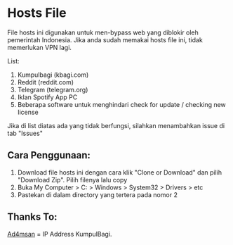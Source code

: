 # Hosts File 
File hosts ini digunakan untuk men-bypass web yang diblokir oleh pemerintah Indonesia. Jika anda sudah memakai hosts file ini, tidak memerlukan VPN lagi.

List:
1) Kumpulbagi (kbagi.com)
2) Reddit (reddit.com)
3) Telegram (telegram.org)
4) Iklan Spotify App PC
5) Beberapa software untuk menghindari check for update / checking new license

Jika di list diatas ada yang tidak berfungsi, silahkan menambahkan issue di tab "Issues"

## Cara Penggunaan:
1) Download file hosts ini dengan cara klik "Clone or Download" dan pilih "Download Zip". Pilih filenya lalu copy
2) Buka My Computer > C: > Windows > System32 > Drivers > etc
3) Pastekan di dalam directory yang tertera pada nomor 2





## Thanks To:
<p><a href="http://ad4msan.com/" title="Ad4msan">Ad4msan</a> = IP Address KumpulBagi.</p>
